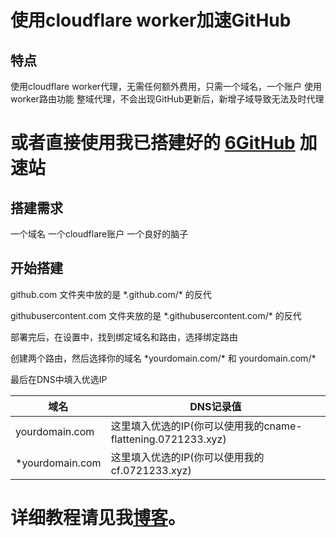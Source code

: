 # 使用cloudflare worker加速GitHub
## 特点
使用cloudflare worker代理，无需任何额外费用，只需一个域名，一个账户
使用worker路由功能 整域代理，不会出现GitHub更新后，新增子域导致无法及时代理

# 或者直接使用我已搭建好的 [6GitHub](https://6github.com/) 加速站

## 搭建需求
一个域名 一个cloudflare账户 一个良好的脑子

## 开始搭建
github.com 文件夹中放的是 \*.github.com/\* 的反代

githubusercontent.com 文件夹放的是 \*.githubusercontent.com/\* 的反代

部署完后，在设置中，找到绑定域名和路由，选择绑定路由

创建两个路由，然后选择你的域名 \*yourdomain.com/\* 和 yourdomain.com/\*

最后在DNS中填入优选IP

| 域名 | DNS记录值 |
|------|-----------|
| yourdomain.com | 这里填入优选的IP(你可以使用我的cname-flattening.0721233.xyz) |
| *yourdomain.com | 这里填入优选的IP(你可以使用我的cf.0721233.xyz) |

# 详细教程请见我[博客](https://codfish.top/posts/proxy-gitHub-with-cloudflare/)。
